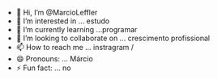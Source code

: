 - 👋 Hi, I’m @MarcioLeffler
- 👀 I’m interested in ... estudo
- 🌱 I’m currently learning ...programar
- 💞️ I’m looking to collaborate on ... crescimento profissional
- 📫 How to reach me ... instragram /
- 😄 Pronouns: ... Márcio
- ⚡ Fun fact: ... no

<!---
MarcioLeffler/MarcioLeffler is a ✨ special ✨ repository because its `README.md` (this file) appears on your GitHub profile.
You can click the Preview link to take a look at your changes.
--->
